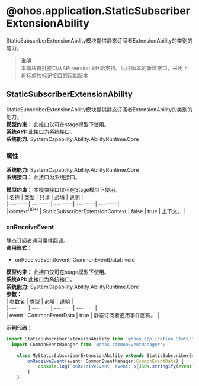 # @ohos.application.StaticSubscriberExtensionAbility    
StaticSubscriberExtensionAbility模块提供静态订阅者ExtensionAbility的类别的能力。  
> **说明**   
>本模块首批接口从API version 9开始支持。后续版本的新增接口，采用上角标单独标记接口的起始版本  
    
## StaticSubscriberExtensionAbility    
StaticSubscriberExtensionAbility模块提供静态订阅者ExtensionAbility的类别的能力。  
 **模型约束：** 此接口仅可在stage模型下使用。  
 **系统API:**  此接口为系统接口。  
 **系统能力:**  SystemCapability.Ability.AbilityRuntime.Core    
### 属性    
 **系统能力:**  SystemCapability.Ability.AbilityRuntime.Core    
 **系统接口：** 此接口为系统接口。    
    
 **模型约束：** 本模块接口仅可在Stage模型下使用。    
| 名称 | 类型 | 只读 | 必填 | 说明 |  
| --------| --------| --------| --------| --------|  
| context<sup>(10+)</sup> | StaticSubscriberExtensionContext | false | true | 上下文。 |  
    
### onReceiveEvent    
静态订阅者通用事件回调。  
 **调用形式：**     
- onReceiveEvent(event: CommonEventData): void  
  
 **模型约束：** 此接口仅可在stage模型下使用。  
 **系统API:**  此接口为系统接口。  
 **系统能力:**  SystemCapability.Ability.AbilityRuntime.Core    
 **参数：**     
| 参数名 | 类型 | 必填 | 说明 |  
| --------| --------| --------| --------|  
| event | CommonEventData | true | 静态订阅者通用事件回调。 |  
    
 **示例代码：**   
```ts    
import StaticSubscriberExtensionAbility from '@ohos.application.StaticSubscriberExtensionAbility';  
  import CommonEventManager from '@ohos.commonEventManager';  
  
    class MyStaticSubscriberExtensionAbility extends StaticSubscriberExtensionAbility {  
        onReceiveEvent(event: CommonEventManager.CommonEventData) {  
            console.log(`onReceiveEvent, event: ${JSON.stringify(event)}`);  
        }  
    }  
    
```    
  
